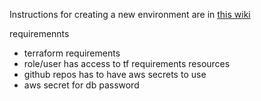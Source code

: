 Instructions for creating a new environment are in [this wiki](https://link-to-wiki.com)

requiremennts
 - terraform requirements
 - role/user has access to tf requirements resources
 - github repos has to have aws secrets to use
 - aws secret for db password

